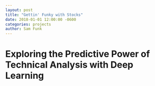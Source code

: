 ```yaml
---
layout: post
title: "Gettin' Funky with Stocks"
date: 2018-01-01 12:00:00 -0600
categories: projects
author: Sam Funk
---
```


# Exploring the Predictive Power of Technical Analysis with Deep Learning
